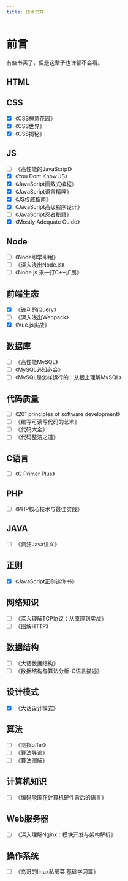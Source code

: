 ```yaml
---
title: 技术书籍
---
```


# 前言
有些书买了，但是这辈子也许都不会看。

## HTML

## CSS
- [x] 《CSS禅意花园》
- [x] 《CSS世界》
- [x] 《CSS揭秘》

## JS
- [ ] 《高性能的JavaScript》
- [x] 《You Dont Know JS》
- [x] 《JavaScript函数式编程》
- [x] 《JavaScript语言精粹》
- [x] 《JS权威指南》
- [x] 《JavaScript高级程序设计》
- [ ] 《JavaScript忍者秘籍》
- [x] 《Mostly Adequate Guide》

## Node
- [ ] 《Node即学即用》
- [ ] 《深入浅出Node.js》
- [ ] 《Node.js 来一打C++扩展》

## 前端生态
- [x] 《锋利的jQuery》
- [ ] 《深入浅出Webpack》
- [x] 《Vue.js实战》

## 数据库
- [ ] 《高性能MySQL》
- [ ] 《MySQL必知必会》
- [ ] 《MySQL是怎样运行的：从根上理解MySQL》

## 代码质量
- [ ] 《201 principles of software development》
- [ ] 《编写可读写代码的艺术》
- [ ] 《代码大全》
- [ ] 《代码整洁之道》

## C语言
- [ ] 《C Primer Plus》

## PHP
- [ ] 《PHP核心技术与最佳实践》

## JAVA
- [ ] 《疯狂Java讲义》

## 正则
- [x] 《JavaScript正则迷你书》

## 网络知识
- [ ] 《深入理解TCP协议：从原理到实战》
- [ ] 《图解HTTP》

## 数据结构
- [ ] 《大话数据结构》
- [ ] 《数据结构与算法分析-C语言描述》

## 设计模式
- [x] 《大话设计模式》

## 算法
- [ ] 《剑指offer》
- [ ] 《算法导论》
- [ ] 《算法图解》

## 计算机知识
- [ ] 《编码隐匿在计算机硬件背后的语言》

## Web服务器

- [ ] 《深入理解Nginx：模块开发与架构解析》

## 操作系统
- [ ] 《鸟哥的linux私房菜 基础学习篇》
